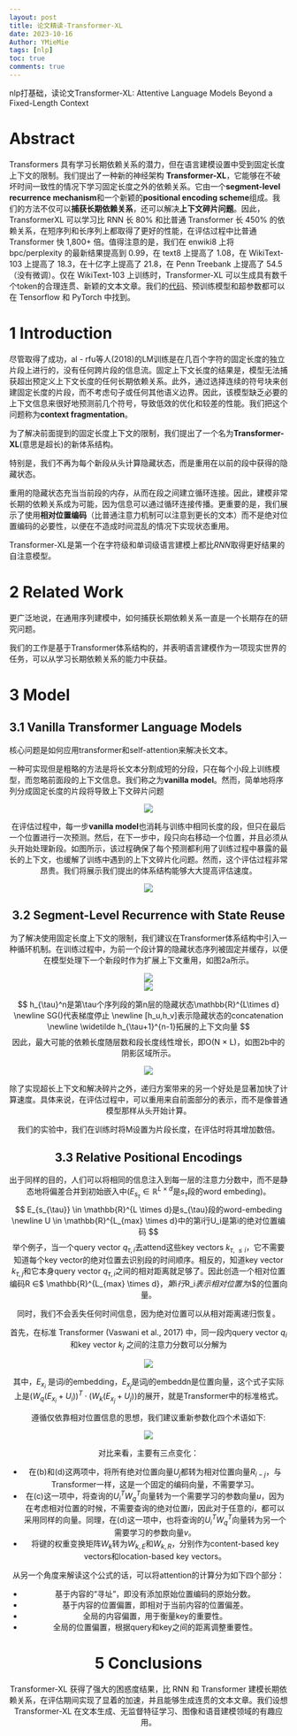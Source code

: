 ```yaml
---
layout: post
title: 论文精读-Transformer-XL
date: 2023-10-16
Author: YMieMie
tags: [nlp]
toc: true
comments: true
---
```


nlp打基础，读论文Transformer-XL: Attentive Language Models Beyond a Fixed-Length Context

# Abstract

Transformers 具有学习长期依赖关系的潜力，但在语言建模设置中受到固定长度上下文的限制。我们提出了一种新的神经架构 **Transformer-XL**，它能够在不破坏时间一致性的情况下学习固定长度之外的依赖关系。它由一个**segment-level recurrence mechanism**和一个新颖的**positional encoding scheme**组成。我们的方法不仅可以**捕获长期依赖关系**，还可以解决**上下文碎片问题**。因此，TransformerXL 可以学习比 RNN 长 80% 和比普通 Transformer 长 450% 的依赖关系，在短序列和长序列上都取得了更好的性能，在评估过程中比普通 Transformer 快 1,800+ 倍。值得注意的是，我们在 enwiki8 上将 bpc/perplexity 的最新结果提高到 0.99，在 text8 上提高了 1.08，在 WikiText-103 上提高了 18.3，在十亿字上提高了 21.8，在 Penn Treebank 上提高了 54.5（没有微调）。仅在 WikiText-103 上训练时，Transformer-XL 可以生成具有数千个token的合理连贯、新颖的文本文章。我们的[代码](https://github.com/kimiyoung/transformer-xl)、预训练模型和超参数都可以在 Tensorflow 和 PyTorch 中找到。

# 1 Introduction

尽管取得了成功，al - rfu等人(2018)的LM训练是在几百个字符的固定长度的独立片段上进行的，没有任何跨片段的信息流。固定上下文长度的结果是，模型无法捕获超出预定义上下文长度的任何长期依赖关系。此外，通过选择连续的符号块来创建固定长度的片段，而不考虑句子或任何其他语义边界。因此，该模型缺乏必要的上下文信息来很好地预测前几个符号，导致低效的优化和较差的性能。我们把这个问题称为**context fragmentation**。

为了解决前面提到的固定长度上下文的限制，我们提出了一个名为**Transformer-XL**(意思是超长)的新体系结构。

特别是，我们不再为每个新段从头计算隐藏状态，而是重用在以前的段中获得的隐藏状态。

重用的隐藏状态充当当前段的内存，从而在段之间建立循环连接。因此，建模非常长期的依赖关系成为可能，因为信息可以通过循环连接传播。更重要的是，我们展示了使用**相对位置编码**（比普通注意力机制可以注意到更长的文本）而不是绝对位置编码的必要性，以便在不造成时间混乱的情况下实现状态重用。

Transformer-XL是第一个在字符级和单词级语言建模上都比$RNN$取得更好结果的自注意模型。

# 2 Related Work

更广泛地说，在通用序列建模中，如何捕获长期依赖关系一直是一个长期存在的研究问题。

我们的工作是基于Transformer体系结构的，并表明语言建模作为一项现实世界的任务，可以从学习长期依赖关系的能力中获益。

# 3 Model

## 3.1 Vanilla Transformer Language Models

核心问题是如何应用transformer和self-attention来解决长文本。

一种可实现但是粗略的方法是将长文本分割成短的分段，只在每个小段上训练模型，而忽略前面段的上下文信息。我们称之为**vanilla model**。然而，简单地将序列分成固定长度的片段将导致上下文碎片问题

<div align = center><img src = "https://z1.ax1x.com/2023/10/17/piC7I0J.png"</div>

在评估过程中，每一步**vanilla model**也消耗与训练中相同长度的段，但只在最后一个位置进行一次预测。然后，在下一步中，段只向右移动一个位置，并且必须从头开始处理新段。如图所示，该过程确保了每个预测都利用了训练过程中暴露的最长的上下文，也缓解了训练中遇到的上下文碎片化问题。然而，这个评估过程非常昂贵。我们将展示我们提出的体系结构能够大大提高评估速度。

<div align = center><img src = "https://z1.ax1x.com/2023/10/17/piC7bfx.png"</div>

## 3.2 Segment-Level Recurrence with State Reuse

为了解决使用固定长度上下文的限制，我们建议在Transformer体系结构中引入一种循环机制。在训练过程中，为前一个段计算的隐藏状态序列被固定并缓存，以便在模型处理下一个新段时作为扩展上下文重用，如图2a所示。

<div align = center><img src = "https://z1.ax1x.com/2023/10/17/piC7O1K.png"</div>

<div align = center><img src = "https://z1.ax1x.com/2023/10/17/piC75m4.png"</div>

$$
h_{\tau}^n是第\tau个序列段的第n层的隐藏状态\mathbb{R}^{L\times d}
\newline
SG()代表梯度停止
\newline
[h_u,h_v]表示隐藏状态的concatenation
\newline
\widetilde h_{\tau+1}^{n-1}拓展的上下文向量
$$
因此，最大可能的依赖长度随层数和段长度线性增长，即O(N × L)，如图2b中的阴影区域所示。

<div align = center><img src = "https://z1.ax1x.com/2023/10/17/piC7bfx.png"</div>



除了实现超长上下文和解决碎片之外，递归方案带来的另一个好处是显著加快了计算速度。具体来说，在评估过程中，可以重用来自前面部分的表示，而不是像普通模型那样从头开始计算。

我们的实验中，我们在训练时将M设置为片段长度，在评估时将其增加数倍。

## 3.3 Relative Positional Encodings

出于同样的目的，人们可以将相同的信息注入到每一层的注意力分数中，而不是静态地将偏差合并到初始嵌入中($E_{s_{\tau}} \in \mathbb{R}^{L \times d}$是$s_{\tau}$段的word embeding)。
$$
E_{s_{\tau}} \in \mathbb{R}^{L \times d}是s_{\tau}段的word-embeding
\newline
U \in \mathbb{R}^{L_{max} \times d}中的第i行U_i是第i的绝对位置编码
$$
举个例子，当一个query vector $q_{\tau,i}$去attend这些key vectors $k_{\tau,\leqslant i}$，它不需要知道每个key vector的绝对位置去识别段的时间顺序。相反的，知道key  vector $k_{\tau,j}$和它本身query vector $q_{\tau,i}$之间的相对距离就足够了。因此创造一个相对位置编码R $\in$$ \mathbb{R}^{L_{max} \times d}$，第$i$行$R_i$表示相对位置为$i$的位置向量。

同时，我们不会丢失任何时间信息，因为绝对位置可以从相对距离递归恢复。

首先，在标准 Transformer (Vaswani et al., 2017) 中，同一段内query vector $q_i$ 和key vector $k_j$ 之间的注意力分数可以分解为

<div align = center><img src = "https://z1.ax1x.com/2023/10/17/piC77kR.png"</div>

其中，$E_{x_i}$ 是词$i$的embedding，$E_{x_j}$是词$j$的embeddn是位置向量，这个式子实际上是$(W_q(E_{x_i}+U_i))^T \cdot (W_k(E_{x_j}+U_j))$的展开，就是Transformer中的标准格式。

遵循仅依靠相对位置信息的思想，我们建议重新参数化四个术语如下:

<div align = center><img src = "https://z1.ax1x.com/2023/10/17/piC7Ht1.png"</div>

对比来看，主要有三点变化：

- 在(b)和(d)这两项中，将所有绝对位置向量$U_j$都转为相对位置向量$R_{i-j}$，与Transformer一样，这是一个固定的编码向量，不需要学习。
- 在(c)这一项中，将查询的$U_i^T W_q^T$向量转为一个需要学习的参数向量$u$，因为在考虑相对位置的时候，不需要查询的绝对位置$i$，因此对于任意的$i$，都可以采用同样的向量。同理，在(d)这一项中，也将查询的$U_i^T W_q^T$向量转为另一个需要学习的参数向量$v$。
- 将键的权重变换矩阵$W_k$转为$W_{k,E}$和$W_{k,R}$，分别作为content-based key vectors和location-based key vectors。

从另一个角度来解读这个公式的话，可以将attention的计算分为如下四个部分：

- 基于内容的“寻址”，即没有添加原始位置编码的原始分数。
- 基于内容的位置偏置，即相对于当前内容的位置偏差。
- 全局的内容偏置，用于衡量key的重要性。
-  全局的位置偏置，根据query和key之间的距离调整重要性。



# 5 Conclusions

Transformer-XL 获得了强大的困惑度结果，比 RNN 和 Transformer 建模长期依赖关系，在评估期间实现了显着的加速，并且能够生成连贯的文本文章。我们设想 Transformer-XL 在文本生成、无监督特征学习、图像和语音建模领域的有趣应用。
